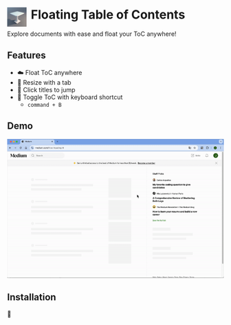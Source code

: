 # <img src="docs/assets/table-48.png" width="45" align="left" style="margin-right: 10px;"> Floating Table of Contents</span>

Explore documents with ease and float your ToC anywhere!

## Features
- ☁️ Float ToC anywhere
- 📐 Resize with a tab
- 🛫 Click titles to jump
- 🔮 Toggle ToC with keyboard shortcut
  - `command + B`

## Demo

![demo](docs/assets/demo.gif)

## Installation
🚧
